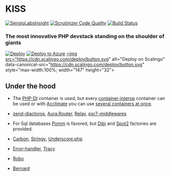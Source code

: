 # KISS
[![SensioLabsInsight](https://insight.sensiolabs.com/projects/8f4a896e-14f4-4502-920d-b61d02273b54/big.png)](https://insight.sensiolabs.com/projects/8f4a896e-14f4-4502-920d-b61d02273b54)
[![Scrutinizer Code Quality](https://scrutinizer-ci.com/g/plispe/kiss/badges/quality-score.png?b=master)](https://scrutinizer-ci.com/g/plispe/kiss/?branch=master)
[![Build Status](https://scrutinizer-ci.com/g/plispe/kiss/badges/build.png?b=master)](https://scrutinizer-ci.com/g/plispe/kiss/build-status/master)

### The most innovative PHP devstack standing on the shoulder of giants

[![Deploy](https://www.herokucdn.com/deploy/button.svg)](https://heroku.com/deploy)
[![Deploy to Azure](http://azuredeploy.net/deploybutton.png)](https://azuredeploy.net/)
<a href="https://my.scalingo.com/deploy?source=https://github.com/plispe/kiss">
   <img src="https://cdn.scalingo.com/deploy/button.svg" alt="Deploy on Scalingo" data-canonical-src="https://cdn.scalingo.com/deploy/button.svg" style="max-width:100%; width="147" height="32">
</a>

## Under the hood

- The [PHP-DI](http://php-di.org/index.html) container is used, but every [container-interop](https://github.com/container-interop/container-interop) container can be used or with [Acclimate](https://github.com/jeremeamia/acclimate-container) you can use [several containers at once](http://php-di.org/doc/container-configuration.html#using-php-di-with-other-containers).

- [zend-diactoros](https://github.com/zendframework/zend-diactoros), [Aura.Router](http://auraphp.com/packages/Aura.Router/), [Relay](http://relayphp.com/), [psr7-middlewares](https://github.com/oscarotero/psr7-middlewares)
- For Sql databases [Pomm](http://www.pomm-project.org/) is favored, but [Dibi](http://dibiphp.com/) and [Spot2](http://phpdatamapper.com/) factories are provided.
- [Carbon](http://carbon.nesbot.com/), [Stringy](https://github.com/danielstjules/Stringy), [Underscore.php](http://anahkiasen.github.io/underscore-php/)
- [Error-handler](https://github.com/mrjgreen/error), [Tracy](http://tracy.nette.org/en/)
- [Robo](http://robo.li/)
- [Bernard](https://bernard.readthedocs.org/)
